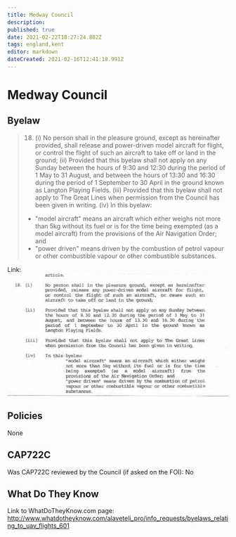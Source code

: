 ```yaml
---
title: Medway Council
description: 
published: true
date: 2021-02-22T18:27:24.802Z
tags: england,kent
editor: markdown
dateCreated: 2021-02-16T12:41:18.991Z
---
```


# Medway Council


## Byelaw
> 18. (i) No person shall in the pleasure ground, except as hereinafter provided, shall release and power-driven model aircraft for flight, or control the flight of such an aircraft to take off or land in the ground;
> (ii) Provided that this byelaw shall not apply on any Sunday between the hours of 9:30 and 12:30 during the period of 1 May to 31 August, and between the hours of 13:30 and 16:30 during the period of 1 September to 30 April in the ground known as Langton Playing Fields.
> (iii) Provided that this byelaw shall not apply to The Great Lines when permission from the Council has been given in writing.
> (iv) In this byelaw:
> - "model aircraft" means an aircraft which either weighs not more than 5kg without its fuel or is for the time being exempted (as a model aircraft) from the provisions of the Air Navigation Order; and
> - "power driven" means driven by the combustion of petrol vapour or other combustible vapour or other combustible substances.

Link:
![medway_byelaw_18_model_aircraft.png](/assets/medway_byelaw_18_model_aircraft.png)

## Policies
None

## CAP722C

Was CAP722C reviewed by the Council (if asked on the FOI): No

## What Do They Know

Link to WhatDoTheyKnow.com page:
http://www.whatdotheyknow.com/alaveteli_pro/info_requests/byelaws_relating_to_uav_flights_601

